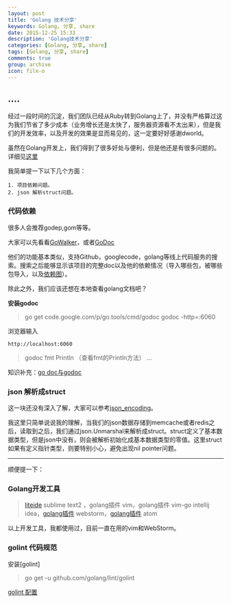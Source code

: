 ```yaml
---
layout: post
title: 'Golang 技术分享'
keywords: Golang, 分享, share
date: 2015-12-25 15:33
description: 'Golang技术分享'
categories: [Golang, 分享, share]
tags: [Golang, 分享, share]
comments: true
group: archive
icon: file-o
---
```


....
----

经过一段时间的沉淀，我们团队已经从Ruby转到Golang上了，并没有严格算过这为我们节省了多少成本（业务增长还是太快了，服务器资源看不太出来），但是我们的开发效率，以及开发的效果是显而易见的，这一定要好好感谢dworld。

虽然在Golang开发上，我们得到了很多好处与便利，但是他还是有很多问题的。
详细见[这里](https://github.com/ty4z2008/Qix/blob/master/golang.md)

我简单提一下以下几个方面：
	
	1. 项目依赖问题。 
	2. json 解析struct问题。

<!-- more -->

### 代码依赖 ###

很多人会推荐godep,gom等等。

大家可以先看看[GoWalker](https://gowalker.org/)，或者[GoDoc](https://godoc.org/)

他们的功能基本类似，支持Github，googlecode，golang等线上代码服务的搜索。搜索之后能够显示该项目的完整doc以及他的依赖情况（导入哪些包，被哪些包导入，以及[依赖图](https://godoc.org/github.com/xiaoenai/xingyun?import-graph&hide=1)）。

除此之外，我们应该还想在本地查看golang文档吧？

**安装godoc**

> go get code.google.com/p/go.tools/cmd/godoc
> godoc -http=:6060

浏览器输入
	
	http://localhost:6060

> godoc fmt Println （查看fmt的Println方法）
> ...

知识补充：[go doc与godoc](https://github.com/hyper-carrot/go_command_tutorial/blob/master/0.5.md)

### json 解析成struct ###

这一块还没有深入了解，大家可以参考[json_encoding](https://golang.org/pkg/encoding/json/)。

我这里只简单说说我的理解，当我们的json数据存储到memcache或者redis之后，读取到之后，我们通过json.Unmarshal来解析成struct。struct定义了基本数据类型，但是json中没有，则会被解析初始化成基本数据类型的零值。这里struct如果有定义指针类型，则要特别小心，避免出现nil pointer问题。

----

顺便提一下：

### Golang开发工具 ###

> [liteide](https://github.com/visualfc/liteide)
> sublime text2 ，golang插件
> vim，golang插件 vim-go
> intellij idea，[golang插件](https://plugins.jetbrains.com/plugin/5047?pr=idea&showAllUpdates=true)
> webstorm，[golang插件](https://plugins.jetbrains.com/plugin/5047?pr=idea&showAllUpdates=true)
> atom

以上开发工具，我都使用过，目前一直在用的vim和WebStorm。

### golint 代码规范 ###

安装[golint]

> go get -u github.com/golang/lint/golint

[golint 配置](https://github.com/golang/lint)
